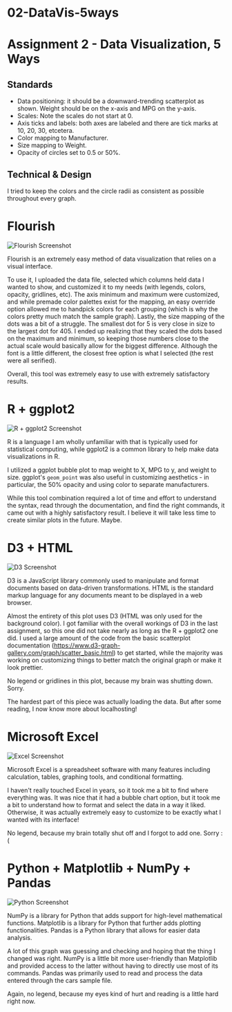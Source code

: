 # 02-DataVis-5ways

Assignment 2 - Data Visualization, 5 Ways  
===

Standards
---

- Data positioning: it should be a downward-trending scatterplot as shown.  Weight should be on the x-axis and MPG on the y-axis.
- Scales: Note the scales do not start at 0.
- Axis ticks and labels: both axes are labeled and there are tick marks at 10, 20, 30, etcetera.
- Color mapping to Manufacturer.
- Size mapping to Weight.
- Opacity of circles set to 0.5 or 50%.

Technical & Design
---
I tried to keep the colors and the circle radii as consistent as possible throughout every graph.

# Flourish

![Flourish Screenshot](img/flourishvisualization.png)

Flourish is an extremely easy method of data visualization that relies on a visual interface.

To use it, I uploaded the data file, selected which columns held data I wanted to show, and customized it to my needs (with legends, colors, opacity, gridlines, etc). The axis minimum and maximum were customized, and while premade color palettes exist for the mapping, an easy override option allowed me to handpick colors for each grouping (which is why the colors pretty much match the sample graph). Lastly, the size mapping of the dots was a bit of a struggle. The smallest dot for 5 is very close in size to the largest dot for 405. I ended up realizing that they scaled the dots based on the maximum and minimum, so keeping those numbers close to the actual scale would basically allow for the biggest difference. Although the font is a little different, the closest free option is what I selected (the rest were all serified).

Overall, this tool was extremely easy to use with extremely satisfactory results.

# R + ggplot2

![R + ggplot2 Screenshot](img/Rplot.png)

R is a language I am wholly unfamiliar with that is typically used for statistical computing, while ggplot2 is a common library to help make data visualizations in R.

I utilized a ggplot bubble plot to map weight to X, MPG to y, and weight to size. ggplot's `geom_point` was also useful in customizing aesthetics - in particular, the 50% opacity and using color to separate manufacturers.

While this tool combination required a lot of time and effort to understand the syntax, read through the documentation, and find the right commands, it came out with a highly satisfactory result. I believe it will take less time to create similar plots in the future. Maybe.

# D3 + HTML

![D3 Screenshot](img/d3.png)

D3 is a JavaScript library commonly used to manipulate and format documents based on data-driven transformations. HTML is the standard markup language for any documents meant to be displayed in a web browser.

Almost the entirety of this plot uses D3 (HTML was only used for the background color). I got familiar with the overall workings of D3 in the last assignment, so this one did not take nearly as long as the R + ggplot2 one did. I used a large amount of the code from the basic scatterplot documentation (https://www.d3-graph-gallery.com/graph/scatter_basic.html) to get started, while the majority was working on customizing things to better match the original graph or make it look prettier.

No legend or gridlines in this plot, because my brain was shutting down. Sorry.

The hardest part of this piece was actually loading the data. But after some reading, I now know more about localhosting!

# Microsoft Excel

![Excel Screenshot](img/excel.png)

Microsoft Excel is a spreadsheet software with many features including calculation, tables, graphing tools, and conditional formatting.

I haven't really touched Excel in years, so it took me a bit to find where everything was. It was nice that it had a bubble chart option, but it took me a bit to understand how to format and select the data in a way it liked. Otherwise, it was actually extremely easy to customize to be exactly what I wanted with its interface!

No legend, because my brain totally shut off and I forgot to add one. Sorry :(

# Python + Matplotlib + NumPy + Pandas

![Python Screenshot](img/python.png)

NumPy is a library for Python that adds support for high-level mathematical functions. Matplotlib is a library for Python that further adds plotting functionalities. Pandas is a Python library that allows for easier data analysis.

A lot of this graph was guessing and checking and hoping that the thing I changed was right. NumPy is a little bit more user-friendly than Matplotlib and provided access to the latter without having to directly use most of its commands. Pandas was primarily used to read and process the data entered through the cars sample file.

Again, no legend, because my eyes kind of hurt and reading is a little hard right now.
